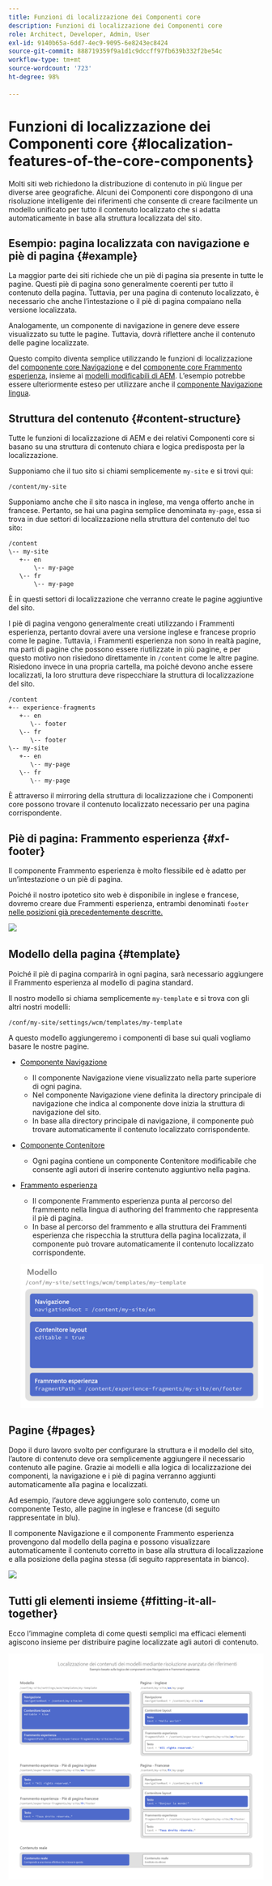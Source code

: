 ```yaml
---
title: Funzioni di localizzazione dei Componenti core
description: Funzioni di localizzazione dei Componenti core
role: Architect, Developer, Admin, User
exl-id: 9140b65a-6dd7-4ec9-9095-6e8243ec8424
source-git-commit: 888719359f9a1d1c9dccff97fb639b332f2be54c
workflow-type: tm+mt
source-wordcount: '723'
ht-degree: 98%

---
```


# Funzioni di localizzazione dei Componenti core {#localization-features-of-the-core-components}

Molti siti web richiedono la distribuzione di contenuto in più lingue per diverse aree geografiche. Alcuni dei Componenti core dispongono di una risoluzione intelligente dei riferimenti che consente di creare facilmente un modello unificato per tutto il contenuto localizzato che si adatta automaticamente in base alla struttura localizzata del sito.

## Esempio: pagina localizzata con navigazione e piè di pagina {#example}

La maggior parte dei siti richiede che un piè di pagina sia presente in tutte le pagine. Questi piè di pagina sono generalmente coerenti per tutto il contenuto della pagina. Tuttavia, per una pagina di contenuto localizzato, è necessario che anche l’intestazione o il piè di pagina compaiano nella versione localizzata.

Analogamente, un componente di navigazione in genere deve essere visualizzato su tutte le pagine. Tuttavia, dovrà riflettere anche il contenuto delle pagine localizzate.

Questo compito diventa semplice utilizzando le funzioni di localizzazione del [componente core Navigazione](/help/components/navigation.md) e del [componente core Frammento esperienza](/help/components/experience-fragment.md), insieme ai [modelli modificabili di AEM](https://experienceleague.adobe.com/docs/experience-manager-cloud-service/sites/authoring/features/templates.html). L’esempio potrebbe essere ulteriormente esteso per utilizzare anche il [componente Navigazione lingua](/help/components/language-navigation.md).

## Struttura del contenuto {#content-structure}

Tutte le funzioni di localizzazione di AEM e dei relativi Componenti core si basano su una struttura di contenuto chiara e logica predisposta per la localizzazione.

Supponiamo che il tuo sito si chiami semplicemente `my-site` e si trovi qui:

```
/content/my-site
```

Supponiamo anche che il sito nasca in inglese, ma venga offerto anche in francese. Pertanto, se hai una pagina semplice denominata `my-page`, essa si trova in due settori di localizzazione nella struttura del contenuto del tuo sito:

```
/content
\-- my-site
   +-- en
       \-- my-page
   \-- fr
       \-- my-page
```

È in questi settori di localizzazione che verranno create le pagine aggiuntive del sito.

I piè di pagina vengono generalmente creati utilizzando i Frammenti esperienza, pertanto dovrai avere una versione inglese e francese proprio come le pagine. Tuttavia, i Frammenti esperienza non sono in realtà pagine, ma parti di pagine che possono essere riutilizzate in più pagine, e per questo motivo non risiedono direttamente in `/content` come le altre pagine. Risiedono invece in una propria cartella, ma poiché devono anche essere localizzati, la loro struttura deve rispecchiare la struttura di localizzazione del sito.

```
/content
+-- experience-fragments
   +-- en
      \-- footer
   \-- fr
      \-- footer
\-- my-site
   +-- en
      \-- my-page
   \-- fr
      \-- my-page
```

È attraverso il mirroring della struttura di localizzazione che i Componenti core possono trovare il contenuto localizzato necessario per una pagina corrispondente.

## Piè di pagina: Frammento esperienza {#xf-footer}

Il componente Frammento esperienza è molto flessibile ed è adatto per un’intestazione o un piè di pagina.

Poiché il nostro ipotetico sito web è disponibile in inglese e francese, dovremo creare due Frammenti esperienza, entrambi denominati `footer` [nelle posizioni già precedentemente descritte.](#content-structure)

![](/help/assets/screen-shot-2019-09-09-11.08.28.png)

## Modello della pagina {#template}

Poiché il piè di pagina comparirà in ogni pagina, sarà necessario aggiungere il Frammento esperienza al modello di pagina standard.

Il nostro modello si chiama semplicemente `my-template` e si trova con gli altri nostri modelli:

```
/conf/my-site/settings/wcm/templates/my-template
```

A questo modello aggiungeremo i componenti di base sui quali vogliamo basare le nostre pagine.

* [Componente Navigazione](/help/components/navigation.md)
   * Il componente Navigazione viene visualizzato nella parte superiore di ogni pagina.
   * Nel componente Navigazione viene definita la directory principale di navigazione che indica al componente dove inizia la struttura di navigazione del sito.
   * In base alla directory principale di navigazione, il componente può trovare automaticamente il contenuto localizzato corrispondente.
* [Componente Contenitore](/help/components/container.md)
   * Ogni pagina contiene un componente Contenitore modificabile che consente agli autori di inserire contenuto aggiuntivo nella pagina.
* [Frammento esperienza](/help/components/experience-fragment.md)
   * Il componente Frammento esperienza punta al percorso del frammento nella lingua di authoring del frammento che rappresenta il piè di pagina.
   * In base al percorso del frammento e alla struttura dei Frammenti esperienza che rispecchia la struttura della pagina localizzata, il componente può trovare automaticamente il contenuto localizzato corrispondente.

   ![](/help/assets/screen-shot-2019-09-09-11.20.10.png)

## Pagine {#pages}

Dopo il duro lavoro svolto per configurare la struttura e il modello del sito, l’autore di contenuto deve ora semplicemente aggiungere il necessario contenuto alle pagine. Grazie ai modelli e alla logica di localizzazione dei componenti, la navigazione e i piè di pagina verranno aggiunti automaticamente alla pagina e localizzati.

Ad esempio, l’autore deve aggiungere solo contenuto, come un componente Testo, alle pagine in inglese e francese (di seguito rappresentate in blu).

Il componente Navigazione e il componente Frammento esperienza provengono dal modello della pagina e possono visualizzare automaticamente il contenuto corretto in base alla struttura di localizzazione e alla posizione della pagina stessa (di seguito rappresentata in bianco).

![](/help/assets/screen-shot-2019-09-09-11.22.14.png)

## Tutti gli elementi insieme {#fitting-it-all-together}

Ecco l’immagine completa di come questi semplici ma efficaci elementi agiscono insieme per distribuire pagine localizzate agli autori di contenuto.

![](/help/assets/screen-shot-2019-09-09-11.27.58.png)
